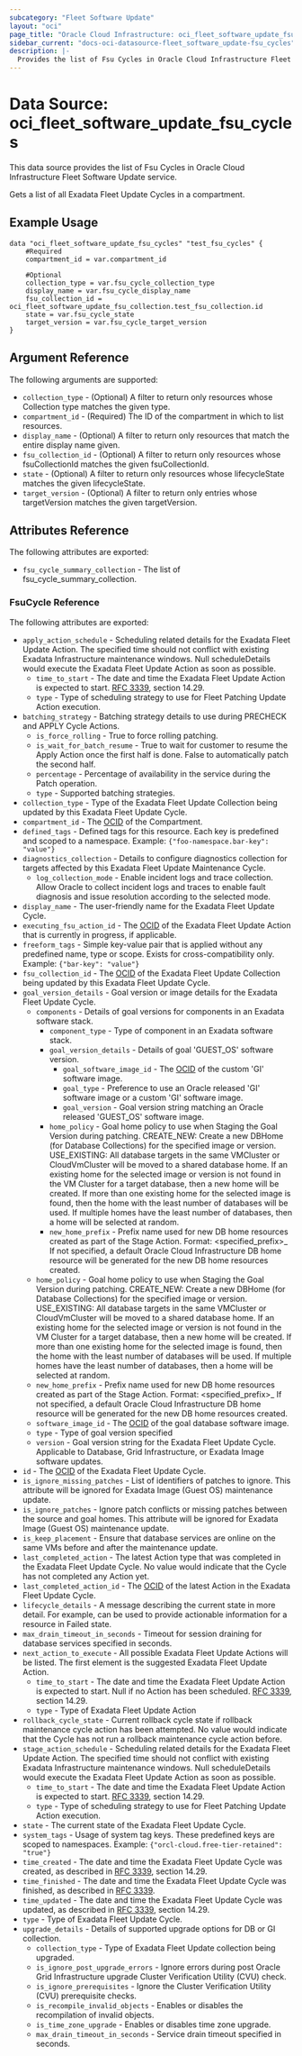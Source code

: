```yaml
---
subcategory: "Fleet Software Update"
layout: "oci"
page_title: "Oracle Cloud Infrastructure: oci_fleet_software_update_fsu_cycles"
sidebar_current: "docs-oci-datasource-fleet_software_update-fsu_cycles"
description: |-
  Provides the list of Fsu Cycles in Oracle Cloud Infrastructure Fleet Software Update service
---
```


# Data Source: oci_fleet_software_update_fsu_cycles
This data source provides the list of Fsu Cycles in Oracle Cloud Infrastructure Fleet Software Update service.

Gets a list of all Exadata Fleet Update Cycles in a compartment.


## Example Usage

```hcl
data "oci_fleet_software_update_fsu_cycles" "test_fsu_cycles" {
	#Required
	compartment_id = var.compartment_id

	#Optional
	collection_type = var.fsu_cycle_collection_type
	display_name = var.fsu_cycle_display_name
	fsu_collection_id = oci_fleet_software_update_fsu_collection.test_fsu_collection.id
	state = var.fsu_cycle_state
	target_version = var.fsu_cycle_target_version
}
```

## Argument Reference

The following arguments are supported:

* `collection_type` - (Optional) A filter to return only resources whose Collection type matches the given type. 
* `compartment_id` - (Required) The ID of the compartment in which to list resources. 
* `display_name` - (Optional) A filter to return only resources that match the entire display name given. 
* `fsu_collection_id` - (Optional) A filter to return only resources whose fsuCollectionId matches the given fsuCollectionId. 
* `state` - (Optional) A filter to return only resources whose lifecycleState matches the given lifecycleState. 
* `target_version` - (Optional) A filter to return only entries whose targetVersion matches the given targetVersion. 


## Attributes Reference

The following attributes are exported:

* `fsu_cycle_summary_collection` - The list of fsu_cycle_summary_collection.

### FsuCycle Reference

The following attributes are exported:

* `apply_action_schedule` - Scheduling related details for the Exadata Fleet Update Action. The specified time should not conflict with existing Exadata Infrastructure maintenance windows. Null scheduleDetails would execute the Exadata Fleet Update Action as soon as possible. 
	* `time_to_start` - The date and time the Exadata Fleet Update Action is expected to start. [RFC 3339](https://tools.ietf.org/rfc/rfc3339), section 14.29. 
	* `type` - Type of scheduling strategy to use for Fleet Patching Update Action execution. 
* `batching_strategy` - Batching strategy details to use during PRECHECK and APPLY Cycle Actions. 
	* `is_force_rolling` - True to force rolling patching. 
	* `is_wait_for_batch_resume` - True to wait for customer to resume the Apply Action once the first half is done. False to automatically patch the second half. 
	* `percentage` - Percentage of availability in the service during the Patch operation. 
	* `type` - Supported batching strategies. 
* `collection_type` - Type of the Exadata Fleet Update Collection being updated by this Exadata Fleet Update Cycle. 
* `compartment_id` - The [OCID](https://docs.cloud.oracle.com/iaas/Content/General/Concepts/identifiers.htm) of the Compartment. 
* `defined_tags` - Defined tags for this resource. Each key is predefined and scoped to a namespace. Example: `{"foo-namespace.bar-key": "value"}` 
* `diagnostics_collection` - Details to configure diagnostics collection for targets affected by this Exadata Fleet Update Maintenance Cycle. 
	* `log_collection_mode` - Enable incident logs and trace collection.  Allow Oracle to collect incident logs and traces to enable fault diagnosis and issue resolution according to the selected mode. 
* `display_name` - The user-friendly name for the Exadata Fleet Update Cycle. 
* `executing_fsu_action_id` - The [OCID](https://docs.cloud.oracle.com/iaas/Content/General/Concepts/identifiers.htm) of the Exadata Fleet Update Action that is currently in progress, if applicable. 
* `freeform_tags` - Simple key-value pair that is applied without any predefined name, type or scope. Exists for cross-compatibility only. Example: `{"bar-key": "value"}` 
* `fsu_collection_id` - The [OCID](https://docs.cloud.oracle.com/iaas/Content/General/Concepts/identifiers.htm) of the Exadata Fleet Update Collection being updated by this Exadata Fleet Update Cycle. 
* `goal_version_details` - Goal version or image details for the Exadata Fleet Update Cycle. 
	* `components` - Details of goal versions for components in an Exadata software stack. 
		* `component_type` - Type of component in an Exadata software stack. 
		* `goal_version_details` - Details of goal 'GUEST_OS' software version. 
			* `goal_software_image_id` - The [OCID](https://docs.cloud.oracle.com/iaas/Content/General/Concepts/identifiers.htm) of the custom 'GI' software image. 
			* `goal_type` - Preference to use an Oracle released 'GI' software image or a custom 'GI' software image. 
			* `goal_version` - Goal version string matching an Oracle released 'GUEST_OS' software image. 
		* `home_policy` - Goal home policy to use when Staging the Goal Version during patching. CREATE_NEW: Create a new DBHome (for Database Collections) for the specified image or version. USE_EXISTING: All database targets in the same VMCluster or CloudVmCluster will be moved to a shared database home.  If an existing home for the selected image or version is not found in the VM Cluster for a target database, then a new home will be created.  If more than one existing home for the selected image is found, then the home with the least number of databases will be used.  If multiple homes have the least number of databases, then a home will be selected at random. 
		* `new_home_prefix` - Prefix name used for new DB home resources created as part of the Stage Action. Format: <specified_prefix>_<timestamp> If not specified, a default Oracle Cloud Infrastructure DB home resource will be generated for the new DB home resources created. 
	* `home_policy` - Goal home policy to use when Staging the Goal Version during patching. CREATE_NEW: Create a new DBHome (for Database Collections) for the specified image or version. USE_EXISTING: All database targets in the same VMCluster or CloudVmCluster will be moved to a shared database home.  If an existing home for the selected image or version is not found in the VM Cluster for a target database, then a new home will be created.  If more than one existing home for the selected image is found, then the home with the least number of databases will be used.  If multiple homes have the least number of databases, then a home will be selected at random. 
	* `new_home_prefix` - Prefix name used for new DB home resources created as part of the Stage Action. Format: <specified_prefix>_<timestamp> If not specified, a default Oracle Cloud Infrastructure DB home resource will be generated for the new DB home resources created. 
	* `software_image_id` - The [OCID](https://docs.cloud.oracle.com/iaas/Content/General/Concepts/identifiers.htm) of the goal database software image. 
	* `type` - Type of goal version specified 
	* `version` - Goal version string for the Exadata Fleet Update Cycle. Applicable to Database, Grid Infrastructure, or Exadata Image software updates. 
* `id` - The [OCID](https://docs.cloud.oracle.com/iaas/Content/General/Concepts/identifiers.htm) of the Exadata Fleet Update Cycle. 
* `is_ignore_missing_patches` - List of identifiers of patches to ignore. This attribute will be ignored for Exadata Image (Guest OS) maintenance update. 
* `is_ignore_patches` - Ignore patch conflicts or missing patches between the source and goal homes. This attribute will be ignored for Exadata Image (Guest OS) maintenance update. 
* `is_keep_placement` - Ensure that database services are online on the same VMs before and after the maintenance update. 
* `last_completed_action` - The latest Action type that was completed in the Exadata Fleet Update Cycle. No value would indicate that the Cycle has not completed any Action yet. 
* `last_completed_action_id` - The [OCID](https://docs.cloud.oracle.com/iaas/Content/General/Concepts/identifiers.htm) of the latest Action  in the Exadata Fleet Update Cycle. 
* `lifecycle_details` - A message describing the current state in more detail. For example, can be used to provide actionable information for a resource in Failed state. 
* `max_drain_timeout_in_seconds` - Timeout for session draining for database services specified in seconds. 
* `next_action_to_execute` - All possible Exadata Fleet Update Actions will be listed. The first element is the suggested Exadata Fleet Update Action. 
	* `time_to_start` - The date and time the Exadata Fleet Update Action is expected to start. Null if no Action has been scheduled. [RFC 3339](https://tools.ietf.org/rfc/rfc3339), section 14.29. 
	* `type` - Type of Exadata Fleet Update Action 
* `rollback_cycle_state` - Current rollback cycle state if rollback maintenance cycle action has been attempted. No value would indicate that the Cycle has not run a rollback maintenance cycle action before. 
* `stage_action_schedule` - Scheduling related details for the Exadata Fleet Update Action. The specified time should not conflict with existing Exadata Infrastructure maintenance windows. Null scheduleDetails would execute the Exadata Fleet Update Action as soon as possible. 
	* `time_to_start` - The date and time the Exadata Fleet Update Action is expected to start. [RFC 3339](https://tools.ietf.org/rfc/rfc3339), section 14.29. 
	* `type` - Type of scheduling strategy to use for Fleet Patching Update Action execution. 
* `state` - The current state of the Exadata Fleet Update Cycle.
* `system_tags` - Usage of system tag keys. These predefined keys are scoped to namespaces. Example: `{"orcl-cloud.free-tier-retained": "true"}` 
* `time_created` - The date and time the Exadata Fleet Update Cycle was created, as described in [RFC 3339](https://tools.ietf.org/rfc/rfc3339), section 14.29. 
* `time_finished` - The date and time the Exadata Fleet Update Cycle was finished, as described in [RFC 3339](https://tools.ietf.org/rfc/rfc3339). 
* `time_updated` - The date and time the Exadata Fleet Update Cycle was updated, as described in [RFC 3339](https://tools.ietf.org/rfc/rfc3339), section 14.29. 
* `type` - Type of Exadata Fleet Update Cycle. 
* `upgrade_details` - Details of supported upgrade options for DB or GI collection. 
	* `collection_type` - Type of Exadata Fleet Update collection being upgraded. 
	* `is_ignore_post_upgrade_errors` - Ignore errors during post Oracle Grid Infrastructure upgrade Cluster Verification Utility (CVU) check. 
	* `is_ignore_prerequisites` - Ignore the Cluster Verification Utility (CVU) prerequisite checks. 
	* `is_recompile_invalid_objects` - Enables or disables the recompilation of invalid objects. 
	* `is_time_zone_upgrade` - Enables or disables time zone upgrade. 
	* `max_drain_timeout_in_seconds` - Service drain timeout specified in seconds. 

